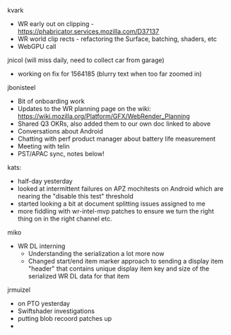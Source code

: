 kvark
  * WR early out on clipping - https://phabricator.services.mozilla.com/D37137
  * WR world clip rects - refactoring the Surface, batching, shaders, etc
  * WebGPU call

jnicol (will miss daily, need to collect car from garage)
  * working on fix for 1564185 (blurry text when too far zoomed in)

jbonisteel
  * Bit of onboarding work
  * Updates to the WR planning page on the wiki: https://wiki.mozilla.org/Platform/GFX/WebRender_Planning
  * Shared Q3 OKRs, also added them to our own doc linked to above
  * Conversations about Android
  * Chatting with perf product manager about battery life measurement
  * Meeting with telin
  * PST/APAC sync, notes below!

kats:
  * half-day yesterday
  * looked at intermittent failures on APZ mochitests on Android which are nearing the "disable this test" threshold
  * started looking a bit at document splitting issues assigned to me
  * more fiddling with wr-intel-mvp patches to ensure we turn the right thing on in the right channel etc.

miko
  * WR DL interning
    * Understanding the serialization a lot more now
    * Changed start/end item marker approach to sending a display item "header" that contains unique display item key and size of the serialized WR DL data for that item

jrmuizel
  * on PTO yesterday
  * Swiftshader investigations
  * putting blob recoord patches up
  * 
